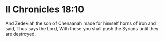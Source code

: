 # II Chronicles 18:10

And Zedekiah the son of Chenaanah made for himself horns of iron and said, Thus says the Lord, With these you shall push the Syrians until they are destroyed.
